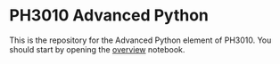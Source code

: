 # PH3010 Advanced Python

This is the repository for the Advanced Python element of PH3010. You should
start by opening the [overview](./overview.ipynb) notebook.
